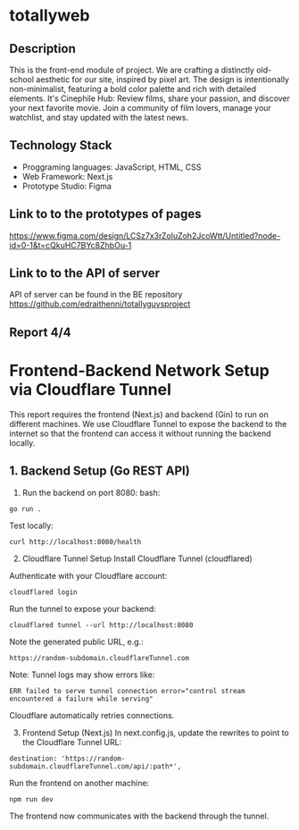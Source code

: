 # totallyweb
## Description
This is the front-end module of project. We are crafting a distinctly old-school aesthetic for our site, inspired by pixel art. The design is intentionally non-minimalist, featuring a bold color palette and rich with detailed elements.
It's Cinephile Hub: Review films, share your passion, and discover your next favorite movie. Join a community of film lovers, manage your watchlist, and stay updated with the latest news. 
## Technology Stack 
-  Proggraming languages: JavaScript, HTML, CSS
-  Web Framework: Next.js
-  Prototype Studio: Figma
## Link to to the prototypes of pages
https://www.figma.com/design/LCSz7x3rZoluZoh2JcoWtt/Untitled?node-id=0-1&t=cQkuHC7BYc8ZhbOu-1
## Link to to the API of server
API of server can be found in the BE repository https://github.com/edraithenni/totallyguysproject

## Report 4/4

# Frontend-Backend Network Setup via Cloudflare Tunnel
This report requires the frontend (Next.js) and backend (Gin) to run on different machines. We use Cloudflare Tunnel to expose the backend to the internet so that the frontend can access it without running the backend locally.

## 1. Backend Setup (Go REST API)
1. Run the backend on port 8080:
bash:

```go run .```

Test locally:

```curl http://localhost:8080/health```

2. Cloudflare Tunnel Setup
Install Cloudflare Tunnel (cloudflared)
   
Authenticate with your Cloudflare account:
   
```cloudflared login```

Run the tunnel to expose your backend:
   
```cloudflared tunnel --url http://localhost:8080```

Note the generated public URL, e.g.:

```https://random-subdomain.cloudflareTunnel.com```

Note: Tunnel logs may show errors like:

```ERR failed to serve tunnel connection error="control stream encountered a failure while serving"```

Cloudflare automatically retries connections.

3. Frontend Setup (Next.js)
In next.config.js, update the rewrites to point to the Cloudflare Tunnel URL:

```destination: 'https://random-subdomain.cloudflareTunnel.com/api/:path*',```

Run the frontend on another machine:
   
```npm run dev```

The frontend now communicates with the backend through the tunnel.
